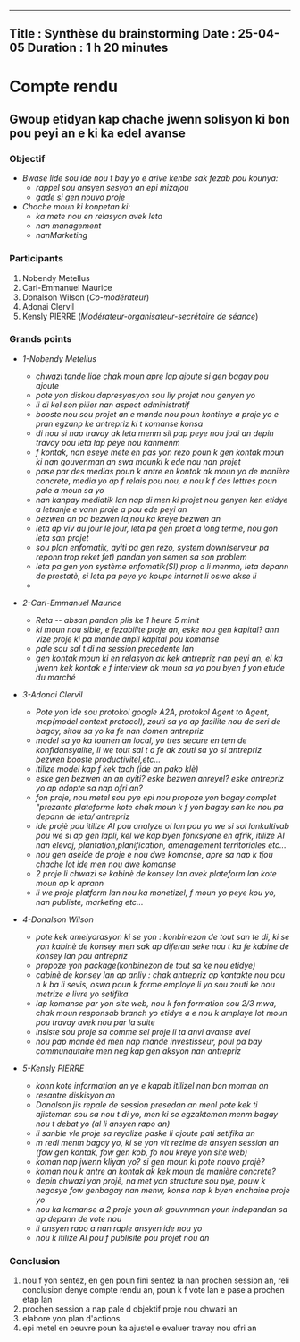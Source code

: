 
---
Title : Synthèse du brainstorming
Date : 25-04-05
Duration : 1 h 20 minutes
---
# Compte rendu 
## Gwoup etidyan kap chache jwenn solisyon ki bon pou peyi an e ki ka edel avanse 
### **Objectif** 

- *Bwase lide sou ide nou t bay yo e arive kenbe sak fezab pou kounya:*
  - *rappel sou ansyen sesyon an epi mizajou*
  - *gade si gen nouvo proje*
- *Chache moun ki konpetan ki:*
  - *ka mete nou en relasyon avek leta*
  - *nan management*
  - *nanMarketing*

###  **Participants**
1. Nobendy Metellus
2. Carl-Emmanuel Maurice
3. Donalson Wilson (*Co-modérateur*)
4. Adonai Clervil
5. Kensly PIERRE (*Modérateur-organisateur-secrétaire de séance*)

###  **Grands points**
- *1-Nobendy Metellus*
  - *chwazi tande lide chak moun apre lap ajoute si gen bagay pou ajoute*
  - *pote yon diskou dapresyasyon sou liy projet nou genyen yo*
  - *li di kel son pilier nan aspect administratif*
  - *booste nou sou projet an e mande nou poun kontinye a proje yo e pran egzanp ke antrepriz ki t komanse konsa*
  - *di nou si nap travay ak leta menm sil pap peye nou jodi an depin travay pou leta lap peye nou kanmenm*
  - *f kontak, nan eseye mete en pas yon rezo poun k gen kontak moun ki nan gouvenman an swa mounki k ede nou nan projet*
  - *pase par des medias poun k antre en kontak ak moun yo de manière concrete, media yo ap f relais pou nou, e nou k f des lettres poun pale a moun sa yo*
  - *nan kanpay mediatik lan nap di men ki projet nou genyen ken etidye a letranje e vann proje a pou ede peyi an*
  - *bezwen an pa bezwen la,nou ka kreye bezwen an*
  - *leta ap viv au jour le jour, leta pa gen proet a long terme, nou gon leta san projet*
  - *sou plan enfomatik, ayiti pa gen rezo, system down(serveur pa reponn trop reket fet) pandan yon semen sa son problem*
  - *leta pa gen yon système enfomatik(SI) prop a li menmn, leta depann de prestatè, si leta pa peye yo koupe internet li oswa akse li*
  - 

- *2-Carl-Emmanuel Maurice*
  - *Reta -- absan pandan plis ke 1 heure 5 minit*
  - *ki moun nou sible, e fezabilite proje an, eske nou gen kapital? ann vize proje ki pa mande anpil kapital pou komanse*
  - *pale sou sal t di na session precedente lan*
  - *gen kontak moun ki en relasyon ak kek antrepriz nan peyi an, el ka jwenn kek kontak e f interview ak moun sa yo pou byen f yon etude du marché*


- *3-Adonai Clervil*
  - *Pote yon ide sou protokol google A2A, protokol Agent to Agent, mcp(model context protocol), zouti sa yo ap fasilite nou de seri de bagay, sitou sa yo ka fe nan domen antrepriz*
  - *model sa yo ka tounen an local, yo tres secure en tem de konfidansyalite, li we tout sal t a fe ak zouti sa yo si antrepriz bezwen booste productivitel,etc...*
  - *itilize model kap f kek tach (ide an pako klè)*
  - *eske gen bezwen an an ayiti? eske bezwen anreyel? eske antrepriz yo ap adopte sa nap ofri an?*
  - *fon proje, nou metel sou pye epi nou propoze yon bagay complet "prezante plateforme kote chak moun k f yon bagay san ke nou pa depann de leta/ antrepriz*
  - *ide projè pou itilize AI pou analyze ol lan pou yo we si sol lankultivab pou we si ap gen lapli, kel we kap byen fonksyone en afrik, itilize AI nan elevaj, plantation,planification, amenagement territoriales etc...*
  - *nou gen aseide de proje e nou dwe komanse, apre sa nap k tjou chache lot ide men nou dwe komanse*
  - *2 proje li chwazi se kabinè de konsey lan avek plateform lan kote moun ap k aprann*
  - *li we proje platform lan nou ka monetizel, f moun yo peye kou yo, nan publiste, marketing etc...* 


- *4-Donalson Wilson*
  - *pote kek amelyorasyon ki se yon : konbinezon de tout san te di, ki se yon kabinè de konsey men sak ap diferan seke nou t ka fe kabine de konsey lan pou antrepriz*
  - *propoze yon package(konbinezon de tout sa ke nou etidye)*
  - *cabinè de konsey lan ap anliy : chak antrepriz ap kontakte nou pou n k ba li sevis, oswa poun k forme employe li yo sou zouti ke nou metrize e livre yo setifika*
  - *lap komanse par yon site web, nou k fon formation sou 2/3 mwa, chak moun responsab branch yo etidye a e nou k amplaye lot moun pou travay avek nou par la suite*
  - *insiste sou proje sa comme sel proje li ta anvi avanse avel*
  - *nou pap mande èd men nap mande investisseur, poul pa bay communautaire men neg kap gen aksyon nan antrepriz*



- *5-Kensly PIERRE*
  - *konn kote information an ye e kapab itilizel nan bon moman an*
  - *resantre diskisyon an*
  - *Donalson jis repale de session presedan an menl pote kek ti ajisteman sou sa nou t di yo, men ki se  egzakteman menm bagay nou t debat yo (al li ansyen rapo an)*
  - *li sanble vle proje sa reyalize paske li ajoute pati setifika an*
  - *m redi menm bagay yo, ki se yon vit rezime de ansyen session an (fow gen kontak, fow gen kob, fo nou kreye yon site web)*
  - *koman nap jwenn kliyan yo? si gen moun ki pote nouvo projè?*
  - *koman nou k antre an kontak ak kek moun de manière concrete?*
  - *depin chwazi yon projè, na met yon structure sou pye, pouw k negosye fow genbagay nan menw, konsa nap k byen enchaine proje yo*
  - *nou ka komanse a 2 proje youn ak gouvnmnan youn indepandan sa ap depann de vote nou*
  - *li ansyen rapo a nan raple ansyen ide nou yo*
  - *nou k itilize AI pou f publisite pou projet nou an*


###  **Conclusion**
1. nou f yon sentez, en gen poun fini sentez la nan prochen session an, reli conclusion denye compte rendu an, poun k f vote lan e pase a prochen etap lan
2. prochen session a nap pale d objektif proje nou chwazi an
3. elabore yon plan d'actions
4. epi metel en oeuvre poun ka ajustel e evaluer travay nou ofri an
